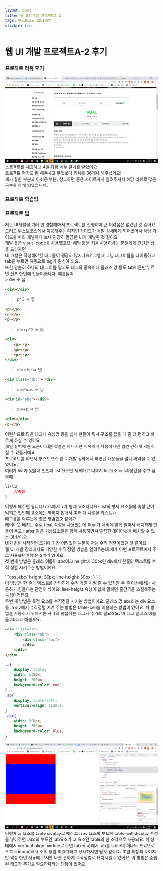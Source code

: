 ```yaml
---
layout: post
title: 웹 UI 개발 프로젝트A-2
tags: 부스트코스 웹UI개발
stickie: true
---
```

<h1>웹 UI 개발 프로젝트A-2 후기</h1>
<h3>프로젝트 리뷰 후기</h3>

<img src="/img/a2_pass.png" />
<div>프로젝트를 제출하고 4일 뒤쯤 리뷰 결과를 받았어요.<br/>프로젝트 평가도 잘 해주시고 무엇보다 리뷰를 36개나 해주셨어요! <br/>
제가 잘한 부분과 아쉬운 부분, 참고하면 좋은 사이트까지 알려주셔서 해당 리뷰로 많은 공부를 하게 되었습니다.</div>

<h3>프로젝트 학습법</h3>


<h3>프로젝트 팁</h3>
<div>저는 UI개발을 여러 번 경험해봐서 프로젝트를 진행하며 큰 어려움은 없었던 것 같아요.<br />
그리고 부스트코스에서 제공해주는 디자인 가이드가 정말 상세하게 되어있어서 해당 가이드를 따라 개발하다 보니 굉장히 깔끔한 UI가 개발된 것 같아요<br />
개발 툴은 visual code를 사용했고요! 해당 툴을 처음 사용하시는 분들에게 간단한 팁을 드리자면 <br />
UI 개발은 작성해야할 태그들이 굉장히 많자나요? 그럴때 그냥 태그이름을 타이핑하고 tab을 누르면 자동으로 tag가 완성이 되요.<br />
또한 단순히 하나의 태그 이름 말고도 태그의 종속이나 클래스 명 등도 tab버튼만 누르면 전부 한번에 만들어줍니다.
예를들어
</div>
> div => 탭

```html
<div></div>
```

> p*3 => 탭

```html
<p></p> 
<p></p> 
<p></p>
```

> div>p*3 => 탭

```html
<div> 
    <p></p>
    <p></p>
    <p></p> 
</div>
```

> div.abc => 탭

```html
<div class="abc"></div>
```

> div#abc => 탭

```html
<div id="abc"></div>
```


> div+p => 탭

```html
<div></div>
<p></p>
```

<div>이런식으로 많은 태그나 속성명 등을 쉽게 만들어 줘서 구조를 잡을 때 좀 더 편하고 빠르게 하실 수 있어요<br />
개발 실력에 큰 도움이 되는 것들은 아니지만 익숙하게 사용하시면 훨씬 편하게 개발하실 수 있을거에요<br />
프로젝트를 하면서 부스트코스 웹 UI개발 강좌에서 배웠던 내용들을 많이 써먹을 수 있었어요.<br />
여러개 list가 있을때 첫번째 list 요소만 제외하고 나머지 list요소 css속성값을 주고 싶을때

```css
li+li{
    //속성
}
```
이렇게 해주면 됩니다! css에서 +가 형제 요소자나요? list의 형제 요소들에 속성 값이 먹히고 첫번째 요소에는 먹히지 않아서 여러 개 나열된 리스트나<br />
태그들을 다루는데 좋은 방법인것 같아요.<br />
레이아웃 배치는 주로 float 속성을 사용했는데 float가 너비에 맞게 알아서 배치되게 만들어 주고 ::after 같은 가상요소들을 함께 사용하면서
깔끔한 레이아웃을 배치할 수 있는 것 같아요.<br />
UI개발을 시작하면 초기에 가장 어려웠던 부분이 저는 수직 정렬이었던 것 같아요.<br />
웹 UI 개발 강좌에서도 다양한 수직 정렬 방법을 알려주는데 제가 이번 프로젝트에서 주로 사용했던 방법은 2가지 였어요.<br />
첫 번째 방법은 클래스 이름이 abc이고 height가 30px인 div에서 한줄의 텍스트를 수직 정렬 시켜주는 방법이에요.

</div>
```css
.abc{
    height: 30px;
    line-height: 30px;
}
```
<div>이 방법은 한 줄의 텍스트를 간단하게 수직 정렬 시켜 줄 수 있지만 두 줄 이상에서는 사용하기 힘들다는 단점이 있어요. 
line-height 속성이 쉽게 말하면 줄간격을 조절해주는 속성이거든요<br />
두번 째 방법은 특정 요소를 수직정렬 시키는 방법이에요. 클래스 명 abc라는 div 요소를 .a div에서 수직정렬 시켜 주는 방법은 table-cell을 이용하는 방법이 있어요.
이 방법을 사용하기 위해서는 하나의 중첩하는 태그가 추가로 필요해요. 이 태그 클래스 이름을 ab라고 해볼게요.
</div>

```html
<div class="a">
    <div class="ab">
        <div class="abc">
        </div>
    </div>
</div>
```

```css
.a{
    display: table;
    width: 500px;
    height: 500px;
    background-color: red;
}
.ab{
    display: table-cell;
    vertical-align: middle;
}
.abc{
    width: 500px;
    height: 300px;
    background-color: blue;
}
```
<img src="/img/verti.png" />
<div>
이렇게 .a 요소를 table display로 해주고 .abc 요소의 부모에 table-cell display 속성을 넣어주면
.abc의 부모인 .ab요소가 .a 요소인 table의 한 조각으로 사용되요. 이 상태에서 vertical-align: middle로 주면 table(.a)에서 .ab를 table의 하나의 조각으로 두고 table(.a)에서 
수직 정렬 하겠다라고 생각하시면 될것 같아요. 조금 복잡해 보이지만 막상 한번 사용해 보시면 나름 편하게 수직정렬로 배치시킬수 있어요. 이 방법은 중첩된 태그가 추가로 필요하다라는
단점이 있어요.
</div>